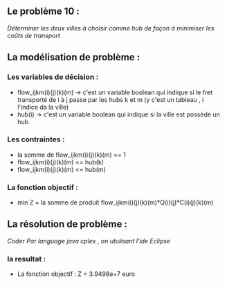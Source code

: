 ## Le problème 10 :

 *Déterminer les deux villes à choisir comme hub de façon à minimiser les coûts de transport*

## La modélisation de problème :

### Les variables de décision :
 - flow_ijkm(i)(j)(k)(m) -> c'est un variable boolean qui indique si le fret transporté de i à j passe par les hubs k et m
   (y c'est un tableau , i l'indice da la ville)
 - hub(i) -> c'est un variable boolean qui indique si la ville est possède un hub
   
### Les contraintes :
 - la somme de flow_ijkm(i)(j)(k)(m) == 1   
 - flow_ijkm(i)(j)(k)(m) <= hub(k)
 - flow_ijkm(i)(j)(k)(m) <= hub(m)
 
### La fonction objectif :
 - min Z = la somme de produit flow_ijkm(i)(j)(k)(m)*Q(i)(j)*C(i)(j)(k)(m)
                 
## La résolution de problème :
  *Coder Par language java cplex , on utulisant l'ide Eclipse*
  
  ### la resultat :
  - La fonction objectif : Z =  3.9498e+7 euro 
 
